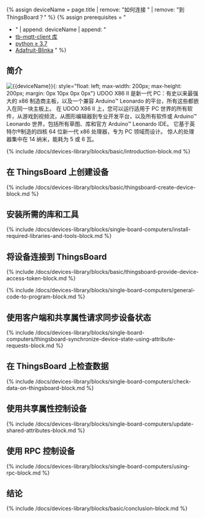 {% assign deviceName = page.title | remove: "如何连接 " | remove: "到 ThingsBoard？" %}
{% assign prerequisites = "
- " | append: deviceName | append: "
- [tb-mqtt-client 库](https://pypi.org/project/tb-mqtt-client/)
- [python ≥ 3.7](https://www.python.org/)
- [Adafruit-Blinka](https://pypi.org/project/Adafruit-Blinka/) "
 %}

## 简介

![{{deviceName}}](/images/devices-library/{{page.deviceImageFileName}}){: style="float: left; max-width: 200px; max-height: 200px; margin: 0px 10px 0px 0px"}
UDOO X86 II 是新一代 PC：有史以来最强大的 x86 制造商主板，以及一个兼容 Arduino™ Leonardo 的平台，所有这些都嵌入在同一块主板上。
在 UDOO X86 II 上，您可以运行适用于 PC 世界的所有软件，从游戏到视频流，从图形编辑器到专业开发平台，以及所有软件或 Arduino™ Leonardo 世界，包括所有草图、库和官方 Arduino™ Leonardo IDE。
它基于英特尔®制造的四核 64 位新一代 x86 处理器，专为 PC 领域而设计。
惊人的处理器集中在 14 纳米，能耗为 5 或 6 瓦。

{% include /docs/devices-library/blocks/basic/introduction-block.md %}

## 在 ThingsBoard 上创建设备

{% include /docs/devices-library/blocks/basic/thingsboard-create-device-block.md %}

## 安装所需的库和工具

{% include /docs/devices-library/blocks/single-board-computers/install-required-libraries-and-tools-block.md %}

## 将设备连接到 ThingsBoard

{% include /docs/devices-library/blocks/basic/thingsboard-provide-device-access-token-block.md %}

{% include /docs/devices-library/blocks/single-board-computers/general-code-to-program-block.md %}

## 使用客户端和共享属性请求同步设备状态
{% include /docs/devices-library/blocks/single-board-computers/thingsboard-synchronize-device-state-using-attribute-requests-block.md %}

## 在 ThingsBoard 上检查数据

{% include /docs/devices-library/blocks/single-board-computers/check-data-on-thingsboard-block.md %}

## 使用共享属性控制设备

{% include /docs/devices-library/blocks/single-board-computers/update-shared-attributes-block.md %}

## 使用 RPC 控制设备

{% include /docs/devices-library/blocks/single-board-computers/using-rpc-block.md %}

## 结论

{% include /docs/devices-library/blocks/basic/conclusion-block.md %}